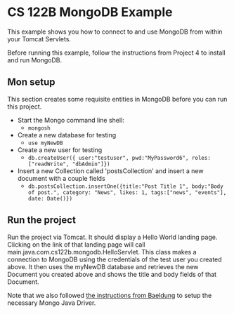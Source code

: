 # CS 122B MongoDB Example
This example shows you how to connect to and use MongoDB from within your Tomcat Servlets.

Before running this example, follow the instructions from Project 4 to install and run MongoDB.

## Mon setup
This section creates some requisite entities in MongoDB before you can run this project.
  * Start the Mongo command line shell:
    * `mongosh`
  * Create a new database for testing
    * `use myNewDB`
  * Create a new user for testing
    * `db.createUser({ user:"testuser", pwd:"MyPassword6", roles:["readWrite", "dbAdmin"]})`
  * Insert a new Collection called 'postsCollection' and insert a new document with a couple fields
    *  `db.postsCollection.insertOne({title:"Post Title 1", body:"Body of post.", category: "News", likes: 1, tags:["news", "events"], date: Date()})`

## Run the project
Run the project via Tomcat. It should display a Hello World landing page. Clicking
on the link of that landing page will call main.java.com.cs122b.mongodb.HelloServlet.
This class makes a connection to MongoDB using the credentials of the test user you
created above. It then uses the myNewDB database and retrieves the new Document you created
above and shows the title and body fields of that Document.

Note that we also followed [the instructions from Baeldung](https://www.baeldung.com/java-mongodb)
to setup the necessary Mongo Java Driver.